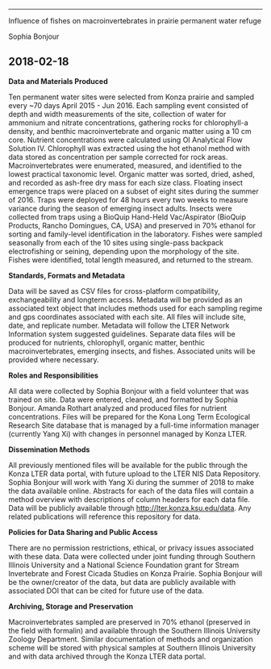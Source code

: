 
---
Influence of fishes on macroinvertebrates in prairie permanent water refuge

Sophia Bonjour

2018-02-18
---

**Data and Materials Produced**

Ten permanent water sites were selected from Konza prairie and sampled every ~70 days April 2015 - Jun 2016. Each sampling event consisted of depth and width measurements of the site, collection of water for ammonium and nitrate concentrations, gathering rocks for chlorophyll-a density, and benthic macroinvertebrate and organic matter using a 10 cm core. Nutrient concentrations were calculated using OI Analytical Flow Solution IV. Chlorophyll was extracted using the hot ethanol method with data stored as concentration per sample corrected for rock areas. Macroinvertebrates were enumerated, measured, and identified to the lowest practical taxonomic level. Organic matter was sorted, dried, ashed, and recorded as ash-free dry mass for each size class. Floating insect emergence traps were placed on a subset of eight sites during the summer of 2016. Traps were deployed for 48 hours every two weeks to measure variance during the season of emerging insect adults. Insects were collected from traps using a BioQuip Hand-Held Vac/Aspirator (BioQuip Products, Rancho Domingues, CA, USA) and preserved in 70% ethanol for sorting and family-level identification in the laboratory. Fishes were sampled seasonally from each of the 10 sites using single-pass backpack electrofishing or seining, depending upon the morphology of the site. Fishes were identified, total length measured, and returned to the stream. 

**Standards, Formats and Metadata**

Data will be saved as CSV files for cross-platform compatibility, exchangeability and longterm access. Metadata will be provided as an associated text object that includes methods used for each sampling regime and gps coordinates associated with each site. All files will include site, date, and replicate number. Metadata will follow the LTER Network Information system suggested guidelines. Separate data files will be produced for nutrients, chlorophyll, organic matter, benthic macroinvertebrates, emerging insects, and fishes. Associated units will be provided where necessary. 

**Roles and Responsibilities**

All data were collected by Sophia Bonjour with a field volunteer that was trained on site. Data were entered, cleaned, and formatted by Sophia Bonjour. Amanda Rothart analyzed and produced files for nutrient concentrations. Files will be prepared for the Kona Long Term Ecological Research Site database that is managed by a full-time information manager (currently Yang Xi) with changes in personnel managed by Konza LTER. 

**Dissemination Methods**

All previously mentioned files will be available for the public through the Konza LTER data portal, with future upload to the LTER NIS Data Repository. Sophia Bonjour will work with Yang Xi during the summer of 2018 to make the data available online. Abstracts for each of the data files will contain a method overview with descriptions of column headers for each data file. Data will be publicly available through http://lter.konza.ksu.edu/data. Any related publications will reference this repository for data. 

**Policies for Data Sharing and Public Access**

There are no permission restrictions, ethical, or privacy issues associated with these data. Data were collected under joint funding through Southern Illinois University and a National Science Foundation grant for Stream Invertebrate and Forest Cicada Studies on Konza Prairie. Sophia Bonjour will be the owner/creator of the data, but data are publicly available with associated DOI that can be cited for future use of the data. 

**Archiving, Storage and Preservation**

Macroinvertebrates sampled are preserved in 70% ethanol (preserved in the field with formalin) and available through the Southern Illinois University Zoology Department. Similar documentation of methods and organization scheme will be stored with physical samples at Southern Illinois University and with data archived through the Konza LTER data portal. 